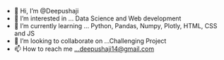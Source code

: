 - 👋 Hi, I’m @Deepushaji
- 👀 I’m interested in ... Data Science and Web development 
- 🌱 I’m currently learning ... Python, Pandas, Numpy, Plotly, HTML, CSS and JS
- 💞️ I’m looking to collaborate on ...Challenging Project
- 📫 How to reach me ...deepushaji14@gmail.com

<!---
Deepushaji26/Deepushaji26 is a ✨ special ✨ repository because its `README.md` (this file) appears on your GitHub profile.
You can click the Preview link to take a look at your changes.
--->
